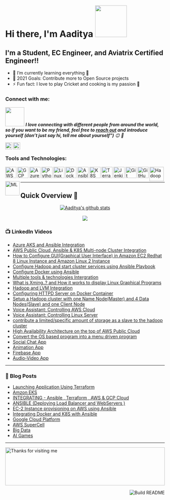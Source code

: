 # Hi there, I'm Aaditya <img src="https://raw.githubusercontent.com/nixin72/nixin72/master/wave.gif" width="100">

 ## I'm a Student, EC Engineer, and Aviatrix Certified Engineer!!

 - 🌱 I’m currently learning everything 🤣
 - 🥅 2021 Goals: Contribute more to Open Source projects
 - ⚡ Fun fact: I love to play Cricket and cooking is my passion 🤩

 ### Connect with me:
 <img src="https://media.giphy.com/media/LnQjpWaON8nhr21vNW/giphy.gif" width="60"> <em><b>I love connecting with different people from around the world, so if you want to be my friend, feel free to [reach out](https://wa.me/+917509357894) and introduce yourself (don’t just say hi, tell me about yourself")</b> 😊 💜</em>

 [<img align="left" alt="Aaditya Tiwari | LinkedIn" width="22px" src="https://cdn.jsdelivr.net/npm/simple-icons@v3/icons/linkedin.svg" />][linkedin]
 [<img align="left" alt="Aaditya Tiwari | Instagram" width="22px" src="https://cdn.jsdelivr.net/npm/simple-icons@v3/icons/instagram.svg" />][instagram]

 <br />

 ### Tools and Technologies:

 [<img align="left" alt="AWS" width="35px" src="https://cdn.jsdelivr.net/npm/simple-icons@3.13.0/icons/amazonaws.svg" />][aws]
 [<img align="left" alt="GCP" width="35px" src="https://cdn.jsdelivr.net/npm/simple-icons@3.13.0/icons/googlecloud.svg" />][gcp]
 [<img align="left" alt="Azure" width="35px" src="https://cdn.jsdelivr.net/npm/simple-icons@3.13.0/icons/microsoftazure.svg" />][azure]
 [<img align="left" alt="Python" width="35px" src="https://cdn.jsdelivr.net/npm/simple-icons@3.13.0/icons/python.svg" />][python]
 [<img align="left" alt="Linux" width="35px" src="https://cdn.jsdelivr.net/npm/simple-icons@3.13.0/icons/linux.svg" />][linux]
 [<img align="left" alt="Docker" width="35px" src="https://cdn.jsdelivr.net/npm/simple-icons@3.13.0/icons/docker.svg" />][docker]
 [<img align="left" alt="Ansible" width="35px" src="https://cdn.jsdelivr.net/npm/simple-icons@3.13.0/icons/ansible.svg" />][ansible]
 [<img align="left" alt="K8S" width="35px" src="https://cdn.jsdelivr.net/npm/simple-icons@3.13.0/icons/kubernetes.svg" />][k8s]
 [<img align="left" alt="Terraform" width="35px" src="https://cdn.jsdelivr.net/npm/simple-icons@3.13.0/icons/terraform.svg" />][terraform]
 [<img align="left" alt="Jenkins" width="35px" src="https://cdn.jsdelivr.net/npm/simple-icons@3.13.0/icons/jenkins.svg" />][jenkins]
 [<img align="left" alt="Git" width="35px" src="https://cdn.jsdelivr.net/npm/simple-icons@3.13.0/icons/git.svg" />][git]
 [<img align="left" alt="GitHub" width="35px" src="https://cdn.jsdelivr.net/npm/simple-icons@3.13.0/icons/github.svg" />][github]
 [<img align="left" alt="Hadoop" width="45px" src="https://cdn.freebiesupply.com/logos/large/2x/hadoop-logo-black-and-white.png" />][hadoop]
 [<img align="left" alt="ML" width="45px" src="https://avatars2.githubusercontent.com/u/42399997" />][ML]
 <br />
 <br />

---
<!--Github Progess bar-->

## Quick Overview 📝
<div align="center">    
<a href="https://github.com/hackcoderr/github-readme-stats">
  <img align="center" src="https://github-readme-stats.anuraghazra1.vercel.app/api?username=aaditya2801&show_icons=true&include_all_commits=true&theme=radical" alt="Aaditya's github stats" />
</a>
<br>
<br>
<a href="https://github.com/hackcoderr/github-readme-stats">
 
  <img align="center" src="https://github-readme-stats.anuraghazra1.vercel.app/api/top-langs/?username=aaditya2801&layout=compact&theme=radical" />
</a>
</div>



<!--footer-->


### 📺 LinkedIn Videos

<!-- LinkedIn:START -->
- [Azure AKS and Ansible Integration](https://www.linkedin.com/posts/aaditya-tiwari_vimaldaga-righteducation-educationredefine-activity-6772495154822701056-FX0z)
- [AWS Public Cloud, Ansible & K8S Multi-node Cluster Integration](https://www.linkedin.com/posts/aaditya-tiwari_vimaldaga-righteducation-educationredefine-activity-6763705292338298880-qxB8)
- [How to Configure GUI(Graphical User Interface) in Amazon EC2 Redhat 8 Linux Instance and Amazon Linux 2 Instance](https://www.linkedin.com/posts/aaditya-tiwari_aws-publiccloud-amazon-activity-6742352191429988352-eS24)
- [Configure Hadoop and start cluster services using Ansible Playbook](https://www.linkedin.com/posts/aaditya-tiwari_vimaldaga-righteducation-educationredefine-activity-6738413572071784448-hfls)
- [Configure Docker using Ansible](https://www.linkedin.com/posts/aaditya-tiwari_python-vimaldaga-righteducation-activity-6737245470059560960-vyf4)
- [Multiple tools & technologies Intergration](https://www.linkedin.com/posts/aaditya-tiwari_python-vimaldaga-righteducation-activity-6735804569181392896-De8m)
- [What is Xming..? and How it works to display Linux Graphical Programs](https://www.linkedin.com/posts/aaditya-tiwari_xming-linux-redhat-activity-6730376428547907584-4Sv5)
- [Hadoop and LVM Integration](https://www.linkedin.com/posts/aaditya-tiwari_bigdataanalytics-bigdataengineer-arth2020-activity-6729361320619200513-jZn7)
- [Configuring HTTPD Server on Docker Container](https://www.linkedin.com/posts/aaditya-tiwari_automation-devops-docker-activity-6728564296432910336-AfrI)
- [Setup a Hadoop cluster with one Name Node(Master) and 4 Data Nodes(Slave) and one Client Node](https://www.linkedin.com/posts/aaditya-tiwari_bigdataanalytics-bigdataengineer-arth2020-activity-6717775142308716544-vs9b)
- [Voice Assistant: Controlling AWS Cloud](https://www.linkedin.com/posts/aaditya-tiwari_awscloud-awscli-aws-activity-6726393740866519040-pI1-)
- [Voice Assistant: Controlling Linux Server](https://www.linkedin.com/posts/aaditya-tiwari_python-cgi-iiec-activity-6716239681752854528-SHti)
- [contribute a limited/specific amount of storage as a slave to the hadoop cluster](https://www.linkedin.com/posts/aaditya-tiwari_bigdataanalytics-bigdataengineer-arth2020-activity-6723131658645704704-5Osh)
- [High Availability Architecture on the top of AWS Public Cloud](https://www.linkedin.com/posts/aaditya-tiwari_python-aws-publiccloud-activity-6721293216735481856-E-8P)
- [Convert the OS based program into a menu driven program](https://www.linkedin.com/posts/aaditya-tiwari_iiec-iiecabrrise-iiecabrconnect-activity-6702888496463532032-W7HO)
- [Social Chat App](https://www.linkedin.com/posts/aaditya-tiwari_flutter-vimaldaga-flutterbylw-activity-6727452976278978560-yvYR)
- [Animation App](https://www.linkedin.com/posts/aaditya-tiwari_flutter-vimaldaga-flutterbylw-activity-6717064874138202112-yvAA)
- [Firebase App](https://www.linkedin.com/posts/aaditya-tiwari_flutter-vimaldaga-flutterbylw-activity-6707533681021599744-kow0)
- [Audio-Video App](https://www.linkedin.com/posts/aaditya-tiwari_successfully-completed-task1-flutter-activity-6696313445878398976-3Uu1)
<!-- LinkedIn:END -->
---

### 📕 Blog Posts

<!-- BLOG-POST-LIST:START -->
- [Launching Application Using Terraform](https://www.linkedin.com/pulse/task-1-lauch-application-using-terraform-aaditya-tiwari/)
- [Amzon EKS](https://www.linkedin.com/pulse/eks-task-aaditya-tiwari/)
- [INTEGRATING - Ansible , Terraform , AWS & GCP Cloud](https://www.linkedin.com/pulse/integrating-ansible-terraform-aws-gcp-cloud-aaditya-tiwari/)
- [ANSIBLE (Deploying Load Balancer and WebServers )](https://www.linkedin.com/pulse/task-3-ansible-deploying-load-balancer-webservers-aaditya-tiwari/)
- [EC-2 Instance provisioning on AWS using Ansible](https://www.linkedin.com/pulse/task-2-ec-2-instance-provisioning-aws-using-ansible-aaditya-tiwari/)
- [Integrating Docker and K8S with Ansible](https://www.linkedin.com/pulse/task-1-integrating-docker-k8s-ansible-aaditya-tiwari/)
- [Google Cloud Platform](https://www.linkedin.com/pulse/google-cloud-platform-task-aaditya-tiwari/) 
- [AWS SuperCell](https://www.linkedin.com/pulse/aws-supercell-case-study-aaditya-tiwari/)
- [Big Data](https://www.linkedin.com/pulse/big-data-aaditya-tiwari)
- [AI Games](https://www.linkedin.com/pulse/ai-games-video-artificial-intelligence-aaditya-tiwari/)

<!-- BLOG-POST-LIST:END -->


---
<img height="120" alt="Thanks for visiting me" width="100%" src="https://raw.githubusercontent.com/BrunnerLivio/brunnerlivio/master/images/marquee.svg" />


<a href="https://github.com/aaditya2801"><img src="https://github.com/simonw/simonw/workflows/Build%20README/badge.svg" align="right" alt="Build README">

[instagram]: https://www.instagram.com/addy_the_maddy/
[linkedin]: https://www.linkedin.com/in/aaditya-tiwari-812a39183/
[aws]: https://aws.amazon.com/
[gcp]: https://cloud.google.com/
[azure]: https://azure.microsoft.com/en-in/features/azure-portal/
[python]: https://www.python.org/
[linux]: https://www.linux.org/
[docker]: https://www.docker.com/
[ansible]: https://www.ansible.com/
[k8s]: https://kubernetes.io/
[terraform]: https://www.terraform.io/
[jenkins]: https://www.jenkins.io/
[git]: https://git-scm.com/ 
[github]: https://github.com/
[hadoop]: https://hadoop.apache.org/
[ML]: https://en.wikipedia.org/wiki/Machine_learning

